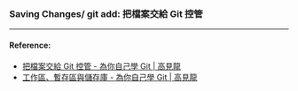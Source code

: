 ### Saving Changes/ git add: 把檔案交給 Git 控管



----
#### Reference:
- [把檔案交給 Git 控管 - 為你自己學 Git | 高見龍](https://gitbook.tw/chapters/using-git/add-to-git.html)
- [工作區、暫存區與儲存庫 - 為你自己學 Git | 高見龍](https://gitbook.tw/chapters/using-git/working-staging-and-repository.html)
